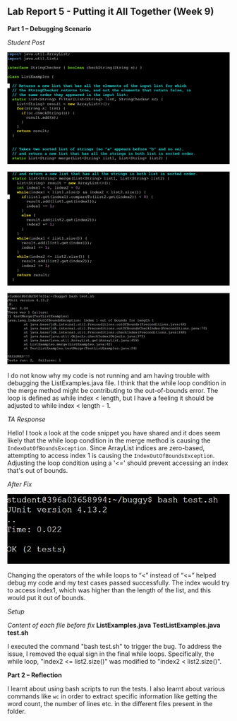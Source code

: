 Lab Report 5 - Putting it All Together (Week 9)
----
__Part 1 – Debugging Scenario__

_Student Post_

![Image](5pic1.png)

![Image](5pic2.png)

![Image](5pic3.png)

I do not know why my code is not running and am having trouble with debugging the ListExamples.java file. I think that the while loop condition in the merge method might be contributing to the out-of-bounds error. The loop is defined as while index < length, but I have a feeling it should be adjusted to while index < length - 1.

_TA Response_

Hello! I took a look at the code snippet you have shared and it does seem likely that the while loop condition in the merge method is causing the `IndexOutOfBoundsException`. Since ArrayList indices are zero-based, attempting to access index 1 is causing the `IndexOutOfBoundsException`. Adjusting the loop condition using a '<=' should prevent accessing an index that's out of bounds.

_After Fix_

![Image](5pic4.png)

Changing the operators of the while loops to “<” instead of “<=” helped debug my code and my test cases passed successfully. The index would try to access index1, which was higher than the length of the list, and this would put it out of bounds.

_Setup_

_Content of each file before fix_
__ListExamples.java__
__TestListExamples.java__
__test.sh__

I executed the command "bash test.sh" to trigger the bug. To address the issue, I removed the equal sign in the final while loops. Specifically, the while loop, "index2 <= list2.size()" was modified to "index2 < list2.size()".

__Part 2 – Reflection__

I learnt about using bash scripts to run the tests. I also learnt about various commands like `wc` in order to extract specific information like getting the word count, the number of lines etc. in the different files present in the folder.












